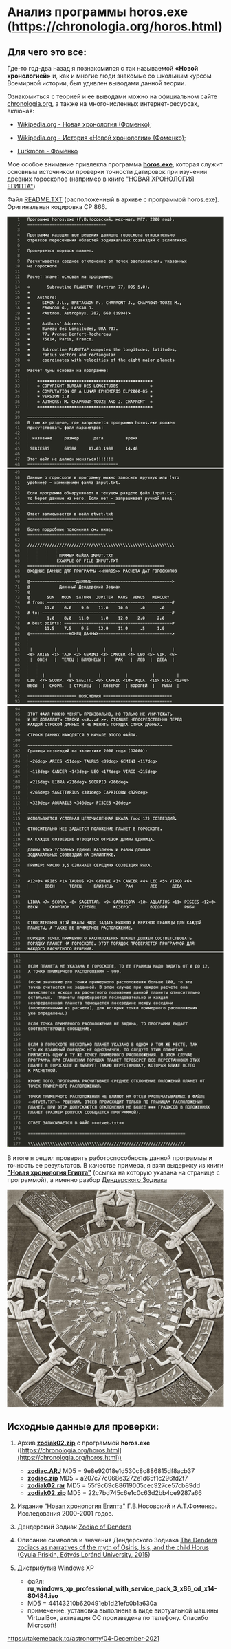 # Анализ программы horos.exe (https://chronologia.org/horos.html)

## Для чего это все:

Где-то год-два назад я познакомился с так называемой **«Новой хронологией»** и, как и многие люди знакомые со школьным курсом Всемирной истории, был удивлен выводами данной теории.

Ознакомиться с теорией и ее выводами можно на официальном сайте [chronologia.org](https://chronologia.org/horos.html), а также на многочисленных интернет-ресурсах, включая:
   - [Wikipedia.org - Новая хронология (Фоменко)](https://ru.wikipedia.org/wiki/%D0%9D%D0%BE%D0%B2%D0%B0%D1%8F_%D1%85%D1%80%D0%BE%D0%BD%D0%BE%D0%BB%D0%BE%D0%B3%D0%B8%D1%8F_(%D0%A4%D0%BE%D0%BC%D0%B5%D0%BD%D0%BA%D0%BE));
   - [Wikipedia.org - История «Новой хронологии» (Фоменко)](https://ru.wikipedia.org/wiki/%D0%98%D1%81%D1%82%D0%BE%D1%80%D0%B8%D1%8F_%C2%AB%D0%9D%D0%BE%D0%B2%D0%BE%D0%B9_%D1%85%D1%80%D0%BE%D0%BD%D0%BE%D0%BB%D0%BE%D0%B3%D0%B8%D0%B8%C2%BB_(%D0%A4%D0%BE%D0%BC%D0%B5%D0%BD%D0%BA%D0%BE));

   - [Lurkmore - Фоменко](https://lurkmore.to/%D0%A4%D0%BE%D0%BC%D0%B5%D0%BD%D0%BA%D0%BE)

Мое особое внимание привлекла программа [**horos.exe**](https://chronologia.org/horos.html ), которая служит основным источником проверки точности датировок при изучении древних гороскопов (например в книге ["НОВАЯ ХРОНОЛОГИЯ ЕГИПТА"](https://chronologia.org/bibliography.html))

Файл [README.TXT](https://github.com/ponwork/chronologia.org-horos/blob/main/resources/HOROS/README.TXT) (расположенный в архиве с программой horos.exe). Оригинальная кодировка CP 866.

![README.TXT-01.jpg](https://github.com/ponwork/chronologia.org-horos/blob/main/resources/HOROS/README.TXT-01.jpg)
![README.TXT-02.jpg](https://github.com/ponwork/chronologia.org-horos/blob/main/resources/HOROS/README.TXT-02.jpg)
![README.TXT-03.jpg](https://github.com/ponwork/chronologia.org-horos/blob/main/resources/HOROS/README.TXT-03.jpg)
![README.TXT-04.jpg](https://github.com/ponwork/chronologia.org-horos/blob/main/resources/HOROS/README.TXT-04.jpg)

В итоге я решил проверить работоспособность данной программы и точность ее результатов. В качестве примера, я взял выдержку из книги [**"Новая хронология Египта"**](https://chronologia.org/nx_egypt/index.html) (ссылка на которую указана на странице с программой), а именно разбор [Дендерского Зодиака](https://ru.wikipedia.org/wiki/%D0%94%D0%B5%D0%BD%D0%B4%D0%B5%D1%80%D1%81%D0%BA%D0%B8%D0%B9_%D0%B7%D0%BE%D0%B4%D0%B8%D0%B0%D0%BA)

![Dendera zodiac](https://github.com/ponwork/chronologia.org-horos/blob/main/resources/Dendera-and-the-Temple-of-Hathor.jpg)

## Исходные данные для проверки:

1) Архив [**zodiak02.zip**](https://chronologia.org/zodiak02.zip) с программой **horos.exe** ([https://chronologia.org/horos.html](https://chronologia.org/horos.html))

   * [**zodiac.ARJ**](https://github.com/ponwork/chronologia.org-horos/blob/main/resources/HOROS/zodiac.ARJ) MD5 = 9e8e92018e1d530c8c886815df8acb37
   * [**zodiac.zip**](https://github.com/ponwork/chronologia.org-horos/blob/main/resources/HOROS/zodiac.zip) MD5 = a207c77c068e3272e1d65f1c296fd2f7
   * [**zodiak02.rar**](https://github.com/ponwork/chronologia.org-horos/blob/main/resources/HOROS/zodiak02.rar) MD5 = 55f9c69c88619005cec927ce57cb89dd
   * [**zodiak02.zip**](https://github.com/ponwork/chronologia.org-horos/blob/main/resources/HOROS/zodiak02.zip) MD5 = 22c7bd745c6e1c0c63d2bb4ce9287a66

2) Издание ["Новая хронология Египта"](https://chronologia.org/nx_egypt/index.html) Г.В.Носовский и А.Т.Фоменко. Исследования 2000-2001 годов.
3) Дендерский Зодиак [Zodiac of Dendera](https://collections.louvre.fr/en/ark:/53355/cl010028871)
4) Описание символов и значения Дендерского Зодиака [The Dendera zodiacs as narratives of the myth of Osiris, Isis, and the child
Horus](https://github.com/ponwork/chronologia.org-horos/blob/main/resources/ENiM8_p133-185.pdf) ([Gyula Priskin, Eötvös Loránd University, 2015](http://www.enim-egyptologie.fr/index.php?page=enim-8&n=9))
5) Дистрибутив Windows XP 
   - файл: **ru_windows_xp_professional_with_service_pack_3_x86_cd_x14-80484.iso** 
   - MD5 = 44143210b620491eb1d21efc0b1a630a
   - примечение: установка выполнена в виде виртуальной машины VirtualBox, активация ОС произведена по телефону. Спасибо Microsoft!

https://takemeback.to/astronomy/04-December-2021
